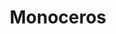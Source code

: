 ---
cc-type: constellation
title: "Monoceros"
hashtag: monoceros
borders:
  - Canis Major
  - Canis Minor
  - Gemini
  - Hydra
  - Lepus
  - Orion
  - Puppis
subdivision-of:
  - northern celestial hemisphere
  - southern celestial hemisphere
tags:
  - Constellation
---